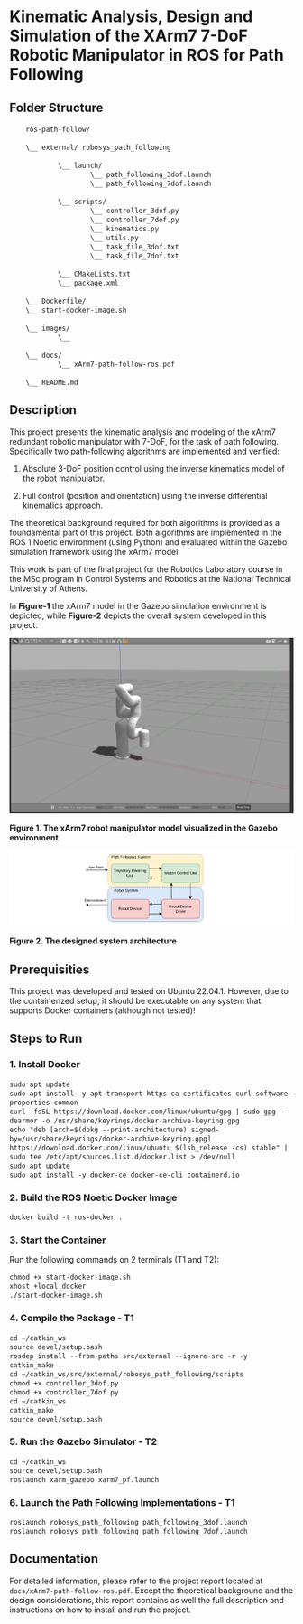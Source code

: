 # Kinematic Analysis, Design and Simulation of the XArm7 7-DoF Robotic Manipulator in ROS for Path Following

## Folder Structure

```simpletext
    ros-path-follow/

    \__ external/ robosys_path_following

            \__ launch/
                    \__ path_following_3dof.launch
                    \__ path_following_7dof.launch
            
            \__ scripts/
                    \__ controller_3dof.py
                    \__ controller_7dof.py
                    \__ kinematics.py
                    \__ utils.py
                    \__ task_file_3dof.txt
                    \__ task_file_7dof.txt
            
            \__ CMakeLists.txt
            \__ package.xml

    \__ Dockerfile/
    \__ start-docker-image.sh

    \__ images/
            \__ 

    \__ docs/
            \__ xArm7-path-follow-ros.pdf

    \__ README.md
```

## Description

This project presents the kinematic analysis and modeling of the xArm7 redundant robotic manipulator with 7-DoF, for the task of path following. Specifically two path-following algorithms are implemented and verified:

1. Absolute 3-DoF position control using the inverse kinematics model of the robot manipulator.

2. Full control (position and orientation) using the inverse differential kinematics approach.

The theoretical background required for both algorithms is provided as a foundamental part of this project. Both algorithms are implemented in the ROS 1 Noetic environment (using Python) and evaluated within the Gazebo simulation framework using the xArm7 model.

This work is part of the final project for the Robotics Laboratory course in the MSc program in Control Systems and Robotics at the National Technical University of Athens. 

In **Figure-1** the xArm7 model in the Gazebo simulation environment is depicted, while **Figure-2** depicts the overall system developed in this project. 

<p align="center" width="25%">
    <img src="./images/gazebo-sim-fig1.png">
</p>

**Figure 1. The xArm7 robot manipulator model visualized in the Gazebo environment**

<p align="center" width="25%">
    <img src="./images/system-diagram-fig2.png">
</p>

**Figure 2. The designed system architecture**

## Prerequisities

This project was developed and tested on Ubuntu 22.04.1. However, due to the containerized setup, it should be executable on any system that supports Docker containers (although not tested)!

## Steps to Run

### 1. Install Docker

```shell
sudo apt update
sudo apt install -y apt-transport-https ca-certificates curl software-properties-common
curl -fsSL https://download.docker.com/linux/ubuntu/gpg | sudo gpg --dearmor -o /usr/share/keyrings/docker-archive-keyring.gpg
echo "deb [arch=$(dpkg --print-architecture) signed-by=/usr/share/keyrings/docker-archive-keyring.gpg] https://download.docker.com/linux/ubuntu $(lsb_release -cs) stable" | sudo tee /etc/apt/sources.list.d/docker.list > /dev/null
sudo apt update
sudo apt install -y docker-ce docker-ce-cli containerd.io
```

### 2. Build the ROS Noetic Docker Image

```shell
docker build -t ros-docker .
```

### 3. Start the Container 

Run the following commands on 2 terminals (T1 and T2):

```shell
chmod +x start-docker-image.sh
xhost +local:docker
./start-docker-image.sh
```

### 4. Compile the Package - T1

```shell
cd ~/catkin_ws
source devel/setup.bash
rosdep install --from-paths src/external --ignore-src -r -y
catkin_make
cd ~/catkin_ws/src/external/robosys_path_following/scripts
chmod +x controller_3dof.py 
chmod +x controller_7dof.py
cd ~/catkin_ws
catkin_make
source devel/setup.bash
```

### 5. Run the Gazebo Simulator - T2

```shell
cd ~/catkin_ws
source devel/setup.bash
roslaunch xarm_gazebo xarm7_pf.launch
```

### 6. Launch the Path Following Implementations - T1

```shell
roslaunch robosys_path_following path_following_3dof.launch
roslaunch robosys_path_following path_following_7dof.launch
```

## Documentation

For detailed information, please refer to the project report located at `docs/xArm7-path-follow-ros.pdf`. Except the theoretical background and the design considerations, this report contains as well the full description and instructions on how to install and run the project. 

